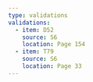 ```yaml
---
type: validations
validations:
  - item: D52
    source: S6
    location: Page 154
  - item: T79
    source: S6
    location: Page 33
---
```

